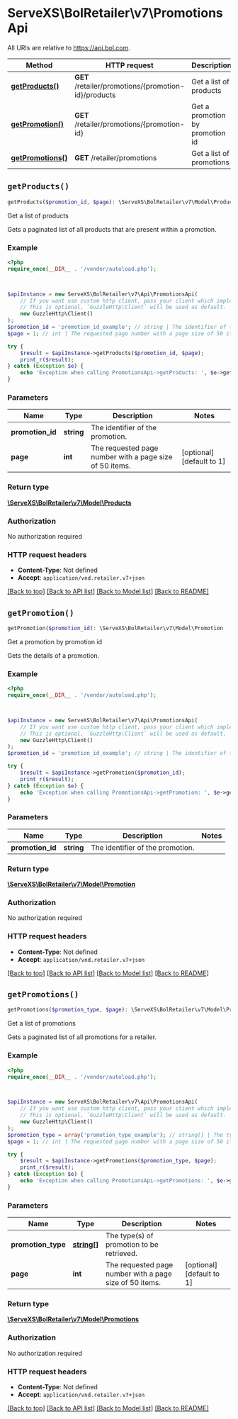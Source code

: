 # ServeXS\BolRetailer\v7\PromotionsApi

All URIs are relative to https://api.bol.com.

Method | HTTP request | Description
------------- | ------------- | -------------
[**getProducts()**](PromotionsApi.md#getProducts) | **GET** /retailer/promotions/{promotion-id}/products | Get a list of products
[**getPromotion()**](PromotionsApi.md#getPromotion) | **GET** /retailer/promotions/{promotion-id} | Get a promotion by promotion id
[**getPromotions()**](PromotionsApi.md#getPromotions) | **GET** /retailer/promotions | Get a list of promotions


## `getProducts()`

```php
getProducts($promotion_id, $page): \ServeXS\BolRetailer\v7\Model\Products
```

Get a list of products

Gets a paginated list of all products that are present within a promotion.

### Example

```php
<?php
require_once(__DIR__ . '/vendor/autoload.php');



$apiInstance = new ServeXS\BolRetailer\v7\Api\PromotionsApi(
    // If you want use custom http client, pass your client which implements `GuzzleHttp\ClientInterface`.
    // This is optional, `GuzzleHttp\Client` will be used as default.
    new GuzzleHttp\Client()
);
$promotion_id = 'promotion_id_example'; // string | The identifier of the promotion.
$page = 1; // int | The requested page number with a page size of 50 items.

try {
    $result = $apiInstance->getProducts($promotion_id, $page);
    print_r($result);
} catch (Exception $e) {
    echo 'Exception when calling PromotionsApi->getProducts: ', $e->getMessage(), PHP_EOL;
}
```

### Parameters

Name | Type | Description  | Notes
------------- | ------------- | ------------- | -------------
 **promotion_id** | **string**| The identifier of the promotion. |
 **page** | **int**| The requested page number with a page size of 50 items. | [optional] [default to 1]

### Return type

[**\ServeXS\BolRetailer\v7\Model\Products**](../Model/Products.md)

### Authorization

No authorization required

### HTTP request headers

- **Content-Type**: Not defined
- **Accept**: `application/vnd.retailer.v7+json`

[[Back to top]](#) [[Back to API list]](../../README.md#endpoints)
[[Back to Model list]](../../README.md#models)
[[Back to README]](../../README.md)

## `getPromotion()`

```php
getPromotion($promotion_id): \ServeXS\BolRetailer\v7\Model\Promotion
```

Get a promotion by promotion id

Gets the details of a promotion.

### Example

```php
<?php
require_once(__DIR__ . '/vendor/autoload.php');



$apiInstance = new ServeXS\BolRetailer\v7\Api\PromotionsApi(
    // If you want use custom http client, pass your client which implements `GuzzleHttp\ClientInterface`.
    // This is optional, `GuzzleHttp\Client` will be used as default.
    new GuzzleHttp\Client()
);
$promotion_id = 'promotion_id_example'; // string | The identifier of the promotion.

try {
    $result = $apiInstance->getPromotion($promotion_id);
    print_r($result);
} catch (Exception $e) {
    echo 'Exception when calling PromotionsApi->getPromotion: ', $e->getMessage(), PHP_EOL;
}
```

### Parameters

Name | Type | Description  | Notes
------------- | ------------- | ------------- | -------------
 **promotion_id** | **string**| The identifier of the promotion. |

### Return type

[**\ServeXS\BolRetailer\v7\Model\Promotion**](../Model/Promotion.md)

### Authorization

No authorization required

### HTTP request headers

- **Content-Type**: Not defined
- **Accept**: `application/vnd.retailer.v7+json`

[[Back to top]](#) [[Back to API list]](../../README.md#endpoints)
[[Back to Model list]](../../README.md#models)
[[Back to README]](../../README.md)

## `getPromotions()`

```php
getPromotions($promotion_type, $page): \ServeXS\BolRetailer\v7\Model\Promotions
```

Get a list of promotions

Gets a paginated list of all promotions for a retailer.

### Example

```php
<?php
require_once(__DIR__ . '/vendor/autoload.php');



$apiInstance = new ServeXS\BolRetailer\v7\Api\PromotionsApi(
    // If you want use custom http client, pass your client which implements `GuzzleHttp\ClientInterface`.
    // This is optional, `GuzzleHttp\Client` will be used as default.
    new GuzzleHttp\Client()
);
$promotion_type = array('promotion_type_example'); // string[] | The type(s) of promotion to be retrieved.
$page = 1; // int | The requested page number with a page size of 50 items.

try {
    $result = $apiInstance->getPromotions($promotion_type, $page);
    print_r($result);
} catch (Exception $e) {
    echo 'Exception when calling PromotionsApi->getPromotions: ', $e->getMessage(), PHP_EOL;
}
```

### Parameters

Name | Type | Description  | Notes
------------- | ------------- | ------------- | -------------
 **promotion_type** | [**string[]**](../Model/string.md)| The type(s) of promotion to be retrieved. |
 **page** | **int**| The requested page number with a page size of 50 items. | [optional] [default to 1]

### Return type

[**\ServeXS\BolRetailer\v7\Model\Promotions**](../Model/Promotions.md)

### Authorization

No authorization required

### HTTP request headers

- **Content-Type**: Not defined
- **Accept**: `application/vnd.retailer.v7+json`

[[Back to top]](#) [[Back to API list]](../../README.md#endpoints)
[[Back to Model list]](../../README.md#models)
[[Back to README]](../../README.md)
